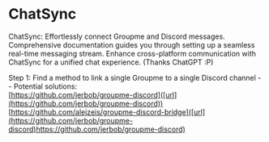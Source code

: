 # ChatSync
ChatSync: Effortlessly connect Groupme and Discord messages. Comprehensive documentation guides you through setting up a seamless real-time messaging stream. Enhance cross-platform communication with ChatSync for a unified chat experience. (Thanks ChatGPT :P)


Step 1: Find a method to link a single Groupme to a single Discord channel
 -- Potential solutions:    
 [https://github.com/jerbob/groupme-discord]([url](https://github.com/jerbob/groupme-discord))    
[https://github.com/alejzeis/groupme-discord-bridge]([url](https://github.com/jerbob/groupme-discord)https://github.com/jerbob/groupme-discord)
